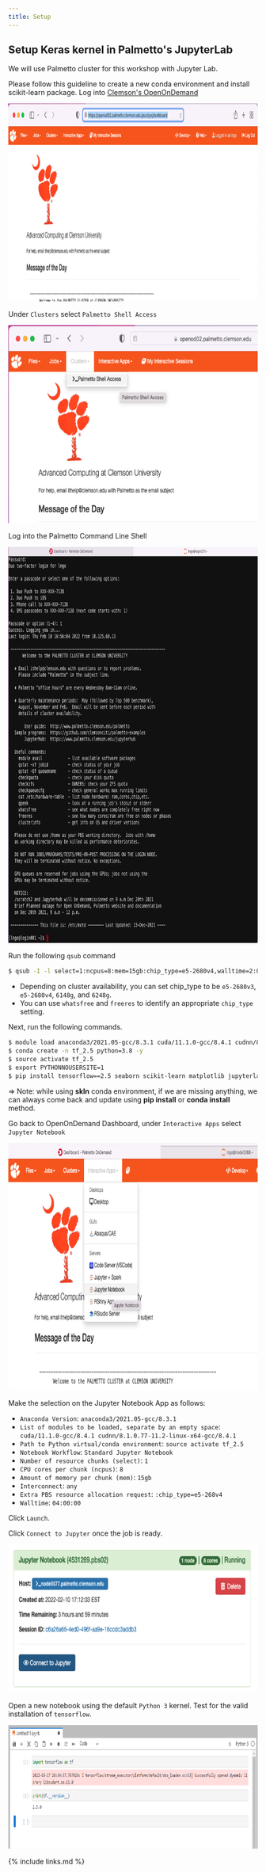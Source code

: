 ```yaml
---
title: Setup
---
```

Setup Keras kernel in Palmetto's JupyterLab
---

We will use Palmetto cluster for this workshop with Jupyter Lab.

Please follow this guideline to create a new conda environment and install scikit-learn package.
Log into [Clemson's OpenOnDemand](https://openod02.palmetto.clemson.edu/)

<img src="fig/setup/01.png" style="height:400px">

Under `Clusters` select `Palmetto Shell Access`

<img src="fig/setup/02.png" style="height:400px">

Log into the Palmetto Command Line Shell

<img src="fig/setup/03.png" style="height:800px">

Run the following `qsub` command

```bash
$ qsub -I -l select=1:ncpus=8:mem=15gb:chip_type=e5-2680v4,walltime=2:00:00
```

- Depending on cluster availability, you can set chip_type to be  `e5-2680v3`,
`e5-2680v4`, `6148g`, and `6248g`. 
- You can use `whatsfree` and `freeres` to identify an appropriate `chip_type` setting. 

Next, run the following commands. 

```bash
$ module load anaconda3/2021.05-gcc/8.3.1 cuda/11.1.0-gcc/8.4.1 cudnn/8.1.0.77-11.2-linux-x64-gcc/8.4.1
$ conda create -n tf_2.5 python=3.8 -y
$ source activate tf_2.5
$ export PYTHONNOUSERSITE=1
$ pip install tensorflow==2.5 seaborn scikit-learn matplotlib jupyterlab
```

=> Note: while using **skln** conda environment, if we are missing anything, we can always come back and update using **pip install**
or **conda install** method.

Go back to OpenOnDemand Dashboard, under `Interactive Apps` select `Jupyter Notebook`

<img src="fig/setup/04.png" style="height:500px">

Make the selection on the Jupyter Notebook App as follows:

- `Anaconda Version`: `anaconda3/2021.05-gcc/8.3.1`
- `List of modules to be loaded, separate by an empty space`: `cuda/11.1.0-gcc/8.4.1 cudnn/8.1.0.77-11.2-linux-x64-gcc/8.4.1` 
- `Path to Python virtual/conda environment`: `source activate tf_2.5`
- `Notebook Workflow`: `Standard Jupyter Notebook`
- `Number of resource chunks (select)`: `1`
- `CPU cores per chunk (ncpus)`: `8`
- `Amount of memory per chunk (mem)`: `15gb`
- `Interconnect`: `any`
- `Extra PBS resource allocation request`: `:chip_type=e5-268v4`
- `Walltime`: `04:00:00`

Click `Launch`. 

Click `Connect to Jupyter` once the job is ready. 

<img src="fig/setup/05.png" style="height:300px">

Open a new notebook using the default `Python 3` kernel. Test for the valid installation of `tensorflow`. 

<img src="fig/setup/06.png" style="height:250px">


{% include links.md %}


